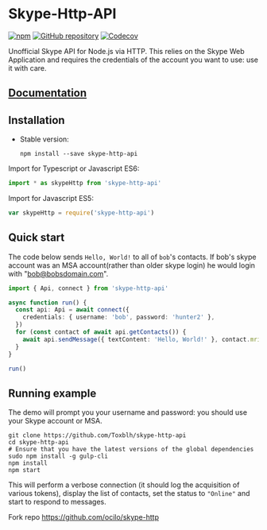 # Skype-Http-API

[![npm](https://img.shields.io/npm/v/skype-http-api.svg?maxAge=2592000)](https://www.npmjs.com/package/skype-http-api)
[![GitHub repository](https://img.shields.io/badge/Github-Toxblh%2Fskype--http--api-blue.svg)](https://github.com/Toxblh/skype-http-api)
[![Codecov](https://codecov.io/gh/Toxblh/skype-http-api/branch/master/graph/badge.svg)](https://codecov.io/gh/Toxblh/skype-http-api)

Unofficial Skype API for Node.js via HTTP.
This relies on the Skype Web Application and requires the credentials of the account you want to use: use it with care.

## [Documentation](https://toxblh.github.io/skype-http-api/)

## Installation

- Stable version:

  ```shell
  npm install --save skype-http-api
  ```

Import for Typescript or Javascript ES6:

```typescript
import * as skypeHttp from 'skype-http-api'
```

Import for Javascript ES5:

```javascript
var skypeHttp = require('skype-http-api')
```

## Quick start

The code below sends `Hello, World!` to all of `bob`'s contacts. If bob's skype account was an MSA account(rather than older skype login) he would login with "bob@bobsdomain.com".

```typescript
import { Api, connect } from 'skype-http-api'

async function run() {
  const api: Api = await connect({
    credentials: { username: 'bob', password: 'hunter2' },
  })
  for (const contact of await api.getContacts()) {
    await api.sendMessage({ textContent: 'Hello, World!' }, contact.mri)
  }
}

run()
```

## Running example

The demo will prompt you your username and password: you should use your Skype account or MSA.

```shell
git clone https://github.com/Toxblh/skype-http-api
cd skype-http-api
# Ensure that you have the latest versions of the global dependencies
sudo npm install -g gulp-cli
npm install
npm start
```

This will perform a verbose connection (it should log the acquisition of various tokens), display the list of contacts,
set the status to `"Online"` and start to respond to messages.

Fork repo https://github.com/ocilo/skype-http
